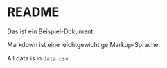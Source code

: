 # README

Das ist ein Beispiel-Dokument.

Markdown ist eine leichtgewichtige Markup-Sprache.

All data is in `data.csv`.